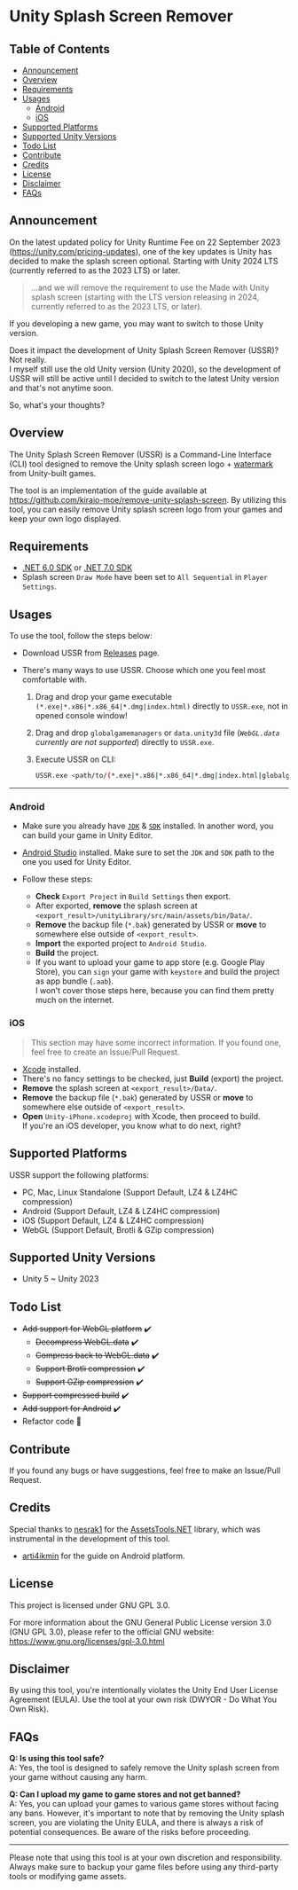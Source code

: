 # Unity Splash Screen Remover

## Table of Contents

- [Announcement](#announcement)
- [Overview](#overview)
- [Requirements](#requirements)
- [Usages](#usages)
  - [Android](#android)
  - [iOS](#ios)
- [Supported Platforms](#supported-platforms)
- [Supported Unity Versions](#supported-unity-versions)
- [Todo List](#todo-list)
- [Contribute](#contribute)
- [Credits](#credits)
- [License](#license)
- [Disclaimer](#disclaimer)
- [FAQs](#faqs)

## Announcement

On the latest updated policy for Unity Runtime Fee on 22 September 2023 (<https://unity.com/pricing-updates>), one of the key updates is Unity has decided to make the splash screen optional. Starting with Unity 2024 LTS (currently referred to as the 2023 LTS) or later.

> ...and we will remove the requirement to use the Made with Unity splash screen (starting with the LTS version releasing in 2024, currently referred to as the 2023 LTS, or later).

If you developing a new game, you may want to switch to those Unity version.

Does it impact the development of Unity Splash Screen Remover (USSR)? Not really.  
I myself still use the old Unity version (Unity 2020), so the development of USSR will still be active until I decided to switch to the latest Unity version and that's not anytime soon.

So, what's your thoughts?

## Overview

The Unity Splash Screen Remover (USSR) is a Command-Line Interface (CLI) tool designed to remove the Unity splash screen logo + [watermark](https://forum.unity.com/threads/i-am-using-personal-but-there-is-trial-version-water-mark-after-build.591610/#post-3975343) from Unity-built games.

The tool is an implementation of the guide available at <https://github.com/kiraio-moe/remove-unity-splash-screen>. By utilizing this tool, you can easily remove Unity splash screen logo from your games and keep your own logo displayed.

## Requirements

- [.NET 6.0 SDK](https://dotnet.microsoft.com/download/dotnet/6.0 ".NET 6.0 SDK") or [.NET 7.0 SDK](https://dotnet.microsoft.com/download/dotnet/7.0 ".NET 7.0 SDK")
- Splash screen `Draw Mode` have been set to `All Sequential` in `Player Settings`.

## Usages

To use the tool, follow the steps below:

- Download USSR from [Releases](https://github.com/kiraio-moe/USSR/releases) page.
- There's many ways to use USSR. Choose which one you feel most comfortable with.

  1. Drag and drop your game executable `(*.exe|*.x86|*.x86_64|*.dmg|index.html)` directly to `USSR.exe`, not in opened console window!
  2. Drag and drop `globalgamemanagers` or `data.unity3d` file (_`WebGL.data` currently are not supported_) directly to `USSR.exe`.
  3. Execute USSR on CLI:

      ```bash
      USSR.exe <path/to/(*.exe|*.x86|*.x86_64|*.dmg|index.html|globalgamemanagers|data.unity3d|WebGL.data)>
      ```

---

### Android

- Make sure you already have [`JDK`](https://www.openlogic.com/openjdk-downloads?field_java_parent_version_target_id=416&field_operating_system_target_id=All&field_architecture_target_id=All&field_java_package_target_id=All "OpenJDK") & [`SDK`](https://androidsdkoffline.blogspot.com/p/all-android-sdk-latest-stable-versions.html) installed. In another word, you can build your game in Unity Editor.
- [Android Studio](https://developer.android.com/studio "Android Studio") installed. Make sure to set the `JDK` and `SDK` path to the one you used for Unity Editor.
- Follow these steps:

  - **Check** `Export Project` in `Build Settings` then export.
  - After exported, **remove** the splash screen at `<export_result>/unityLibrary/src/main/assets/bin/Data/`.
  - **Remove** the backup file (`*.bak`) generated by USSR or **move** to somewhere else outside of `<export_result>`.
  - **Import** the exported project to `Android Studio`.
  - **Build** the project.
  - If you want to upload your game to app store (e.g. Google Play Store), you can `sign` your game with `keystore` and build the project as app bundle (`.aab`).  
  I won't cover those steps here, because you can find them pretty much on the internet.

### iOS

> This section may have some incorrect information. If you found one, feel free to create an Issue/Pull Request.

- [Xcode](https://developer.apple.com/xcode/ "Xcode") installed.
- There's no fancy settings to be checked, just **Build** (export) the project.
- **Remove** the splash screen at `<export_result>/Data/`.
- **Remove** the backup file (`*.bak`) generated by USSR or **move** to somewhere else outside of `<export_result>`.
- **Open** `Unity-iPhone.xcodeproj` with Xcode, then proceed to build.  
  If you're an iOS developer, you know what to do next, right?

## Supported Platforms

USSR support the following platforms:

- PC, Mac, Linux Standalone (Support Default, LZ4 & LZ4HC compression)
- Android (Support Default, LZ4 & LZ4HC compression)
- iOS (Support Default, LZ4 & LZ4HC compression)
- WebGL (Support Default, Brotli & GZip compression)

## Supported Unity Versions

- Unity 5 ~ Unity 2023

## Todo List

- ~~Add support for WebGL platform~~ ✔️
  - ~~Decompress WebGL.data~~ ✔️
  - ~~Compress back to WebGL.data~~ ✔️
  - ~~Support Brotli compression~~ ✔️
  - ~~Support GZip compression~~ ✔️
- ~~Support compressed build~~ ✔️
- ~~Add support for Android~~ ✔️
- Refactor code 🚧

## Contribute

If you found any bugs or have suggestions, feel free to make an Issue/Pull Request.

## Credits

Special thanks to [nesrak1](https://github.com/nesrak1) for the [AssetsTools.NET](https://github.com/nesrak1/AssetsTools.NET "AssetsTools.NET") library, which was instrumental in the development of this tool.

- [arti4ikmin](https://github.com/arti4ikmin "arti4ikmin GitHub profile") for the guide on Android platform.

## License

This project is licensed under GNU GPL 3.0.

For more information about the GNU General Public License version 3.0 (GNU GPL 3.0), please refer to the official GNU website: <https://www.gnu.org/licenses/gpl-3.0.html>

## Disclaimer

By using this tool, you're intentionally violates the Unity End User License Agreement (EULA). Use the tool at your own risk (DWYOR - Do What You Own Risk).

## FAQs

**Q: Is using this tool safe?**  
A: Yes, the tool is designed to safely remove the Unity splash screen from your game without causing any harm.

**Q: Can I upload my game to game stores and not get banned?**  
A: Yes, you can upload your games to various game stores without facing any bans. However, it's important to note that by removing the Unity splash screen, you are violating the Unity EULA, and there is always a risk of potential consequences. Be aware of the risks before proceeding.

---

Please note that using this tool is at your own discretion and responsibility. Always make sure to backup your game files before using any third-party tools or modifying game assets.
